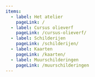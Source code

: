 ```yaml
---
items:
  - label: Het atelier
    pageLink: /
  - label: Cursus olieverf
    pageLink: /cursus-olieverf/
  - label: Schilderijen
    pageLink: /schilderijen/
  - label: Kaarten
    pageLink: /kaarten/
  - label: Muurschilderingen
    pageLink: /muurschilderingen
---
```

